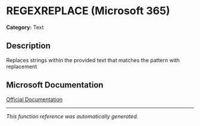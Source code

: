# REGEXREPLACE (Microsoft 365)

**Category:** Text

## Description
Replaces strings within the provided text that matches the pattern with replacement

## Microsoft Documentation
[Official Documentation](https://support.microsoft.com//en-us/office/regexreplace-function-9c030bb2-5e47-4efc-bad5-4582d7100897)

---
*This function reference was automatically generated.*
